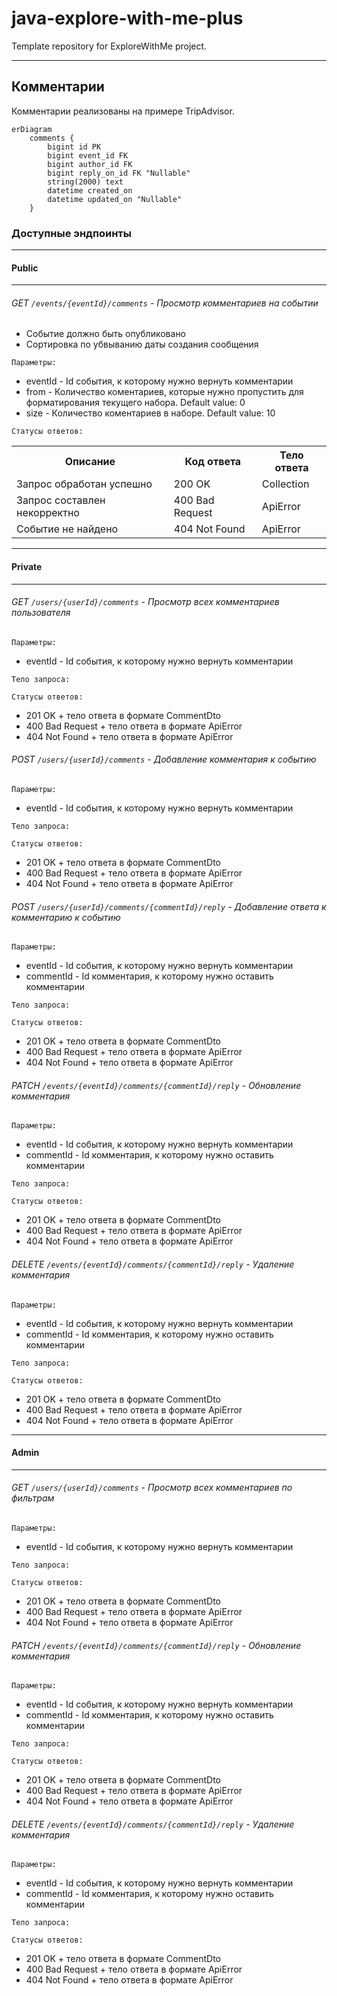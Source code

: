 # java-explore-with-me-plus
Template repository for ExploreWithMe project.

---

## Комментарии
Комментарии реализованы на примере TripAdvisor.

```mermaid
erDiagram
    comments {
        bigint id PK
        bigint event_id FK
        bigint author_id FK
        bigint reply_on_id FK "Nullable"
        string(2000) text
        datetime created_on
        datetime updated_on "Nullable"
    }
```

### Доступные эндпоинты
---
#### Public
---

###### GET ```/events/{eventId}/comments``` - Просмотр комментариев на событии

- Событие должно быть опубликовано
- Сортировка по убвыванию даты создания сообщения
    
```  
Параметры:
```

  - eventId - Id события, к которому нужно вернуть комментарии
  - from - Количество коментариев, которые нужно пропустить для форматирования текущего набора. Default value: 0
  - size - Количество коментариев в наборе. Default value: 10

```
Статусы ответов:
```
<table>
    <tr>
        <th>Описание</th>
        <th>Код ответа</th>
        <th>Тело ответа</th>
    </tr>
    <tr>
        <td>Запрос обработан успешно</td>
        <td>200 OK</td>
        <td>Collection<CommentDto></td>
    </tr>
    <tr>
        <td>Запрос составлен некорректно</td>
        <td>400 Bad Request</td>
        <td>ApiError</td>
    </tr>
    <tr>
        <td>Событие не найдено</td>
        <td>404 Not Found</td>
        <td>ApiError</td>
    </tr>
</table>

---
#### Private
---

###### GET ```/users/{userId}/comments``` - Просмотр всех комментариев пользователя


```  
Параметры:
```

  - eventId - Id события, к которому нужно вернуть комментарии

```  
Тело запроса:
```


```  
Статусы ответов:
```  

  - 201 OK + тело ответа в формате CommentDto
  - 400 Bad Request + тело ответа в формате ApiError
  - 404 Not Found + тело ответа в формате ApiError


###### POST ```/users/{userId}/comments``` - Добавление комментария к событию
    
```  
Параметры:
```  

  - eventId - Id события, к которому нужно вернуть комментарии

```  
Тело запроса:
```  

```  
Статусы ответов:
```  

  - 201 OK + тело ответа в формате CommentDto
  - 400 Bad Request + тело ответа в формате ApiError
  - 404 Not Found + тело ответа в формате ApiError

###### POST ```/users/{userId}/comments/{commentId}/reply``` - Добавление ответа к комментарию к событию
    
```  
Параметры:
```  

  - eventId - Id события, к которому нужно вернуть комментарии
  - commentId - Id комментария, к которому нужно оставить комментарии
    
```  
Тело запроса:
```  

```  
Статусы ответов:
```  

  - 201 OK + тело ответа в формате CommentDto
  - 400 Bad Request + тело ответа в формате ApiError
  - 404 Not Found + тело ответа в формате ApiError

###### PATCH ```/events/{eventId}/comments/{commentId}/reply``` - Обновление комментария
    
```  
Параметры:
```  

  - eventId - Id события, к которому нужно вернуть комментарии
  - commentId - Id комментария, к которому нужно оставить комментарии
    
```  
Тело запроса:
```  

```  
Статусы ответов:
```  

  - 201 OK + тело ответа в формате CommentDto
  - 400 Bad Request + тело ответа в формате ApiError
  - 404 Not Found + тело ответа в формате ApiError


###### DELETE ```/events/{eventId}/comments/{commentId}/reply``` - Удаление комментария
    
```  
Параметры:
```  

  - eventId - Id события, к которому нужно вернуть комментарии
  - commentId - Id комментария, к которому нужно оставить комментарии
    
```  
Тело запроса:
```  

```  
Статусы ответов:
```  

  - 201 OK + тело ответа в формате CommentDto
  - 400 Bad Request + тело ответа в формате ApiError
  - 404 Not Found + тело ответа в формате ApiError

---
#### Admin
---

###### GET ```/users/{userId}/comments``` - Просмотр всех комментариев по фильтрам
    
```  
Параметры:
```  

  - eventId - Id события, к которому нужно вернуть комментарии

```  
Тело запроса:
```  

```  
Статусы ответов:
```  

  - 201 OK + тело ответа в формате CommentDto
  - 400 Bad Request + тело ответа в формате ApiError
  - 404 Not Found + тело ответа в формате ApiError

###### PATCH ```/events/{eventId}/comments/{commentId}/reply``` - Обновление комментария
    
```  
Параметры:
```  

  - eventId - Id события, к которому нужно вернуть комментарии
  - commentId - Id комментария, к которому нужно оставить комментарии
    
```  
Тело запроса:
```  

```  
Статусы ответов:
```  

  - 201 OK + тело ответа в формате CommentDto
  - 400 Bad Request + тело ответа в формате ApiError
  - 404 Not Found + тело ответа в формате ApiError


###### DELETE ```/events/{eventId}/comments/{commentId}/reply``` - Удаление комментария
    
```  
Параметры:
```  

  - eventId - Id события, к которому нужно вернуть комментарии
  - commentId - Id комментария, к которому нужно оставить комментарии
    
```  
Тело запроса:
```  

```  
Статусы ответов:
```  

  - 201 OK + тело ответа в формате CommentDto
  - 400 Bad Request + тело ответа в формате ApiError
  - 404 Not Found + тело ответа в формате ApiError
